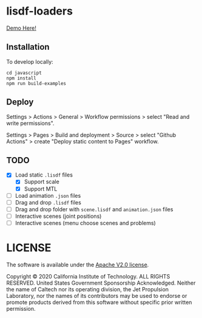 # lisdf-loaders

[Demo Here!](https://zt-yang.github.io/lisdf-loaders/javascript/example/bundle/simple.html)

## Installation

To develop locally:

```shell
cd javascript
npm install
npm run build-examples
```

## Deploy

Settings > Actions > General > Workflow permissions > select "Read and write permissions".

Settings > Pages > Build and deployment > Source > select "Github Actions" > create "Deploy static content to Pages" workflow.

## TODO

- [x] Load static `.lisdf` files
  - [x] Support scale
  - [x] Support MTL
- [ ] Load animation `.json` files
- [ ] Drag and drop `.lisdf` files
- [ ] Drag and drop folder with `scene.lisdf` and `animation.json` files
- [ ] Interactive scenes (joint positions)
- [ ] Interactive scenes (menu choose scenes and problems)

# LICENSE

The software is available under the [Apache V2.0 license](./LICENSE).

Copyright © 2020 California Institute of Technology. ALL RIGHTS
RESERVED. United States Government Sponsorship Acknowledged.
Neither the name of Caltech nor its operating division, the
Jet Propulsion Laboratory, nor the names of its contributors may be
used to endorse or promote products derived from this software
without specific prior written permission.
